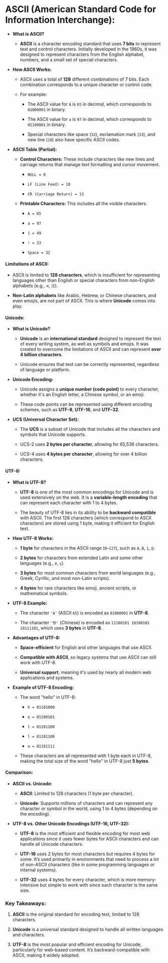 # **ASCII (American Standard Code for Information Interchange):**

-   **What is ASCII?**
    
    -   **ASCII** is a character encoding standard that uses **7 bits** to represent text and control characters. Initially developed in the 1960s, it was designed to represent characters from the English alphabet, numbers, and a small set of special characters.
        
-   **How ASCII Works:**
    
    -   ASCII uses a total of **128** different combinations of 7 bits. Each combination corresponds to a unique character or control code.
        
    -   For example:
        
        -   The ASCII value for `A` is `65` in decimal, which corresponds to `01000001` in binary.
            
        -   The ASCII value for `a` is `97` in decimal, which corresponds to `01100001` in binary.
            
        -   Special characters like space (`32`), exclamation mark (`33`), and new line (`10`) also have specific ASCII codes.
            
-   **ASCII Table (Partial):**
    
    -   **Control Characters:** These include characters like new lines and carriage returns that manage text formatting and cursor movement.
        
        -   `NULL = 0`
            
        -   `LF (Line Feed) = 10`
            
        -   `CR (Carriage Return) = 13`
            
    -   **Printable Characters:** This includes all the visible characters.
        
        -   `A = 65`
            
        -   `a = 97`
            
        -   `1 = 49`
            
        -   `! = 33`
            
        -   `Space = 32`
            

#### **Limitations of ASCII:**

-   ASCII is limited to **128 characters**, which is insufficient for representing languages other than English or special characters from non-English alphabets (e.g., `अ`, `汉`).
    
-   **Non-Latin alphabets** like Arabic, Hebrew, or Chinese characters, and even emojis, are not part of ASCII. This is where **Unicode** comes into play.
    

#### **Unicode:**

-   **What is Unicode?**
    
    -   **Unicode** is an **international standard** designed to represent the text of every writing system, as well as symbols and emojis. It was created to overcome the limitations of ASCII and can represent **over 4 billion characters**.
        
    -   Unicode ensures that text can be correctly represented, regardless of language or platform.
        
-   **Unicode Encoding:**
    
    -   Unicode assigns a **unique number (code point)** to every character, whether it's an English letter, a Chinese symbol, or an emoji.
        
    -   These code points can be represented using different encoding schemes, such as **UTF-8**, **UTF-16**, and **UTF-32**.
        
-   **UCS (Universal Character Set):**
    
    -   The **UCS** is a subset of Unicode that includes all the characters and symbols that Unicode supports.
        
    -   UCS-2 uses **2 bytes per character**, allowing for 65,536 characters.
        
    -   UCS-4 uses **4 bytes per character**, allowing for over 4 billion characters.
        

#### **UTF-8:**

-   **What is UTF-8?**
    
    -   **UTF-8** is one of the most common encodings for Unicode and is used extensively on the web. It is a **variable-length encoding** that can represent each character with 1 to 4 bytes.
        
    -   The beauty of UTF-8 lies in its ability to be **backward compatible** with ASCII. The first 128 characters (which correspond to ASCII characters) are stored using 1 byte, making it efficient for English text.
        
-   **How UTF-8 Works:**
    
    -   **1 byte** for characters in the ASCII range (`0`–`127`), such as `A`, `B`, `1`, `@`.
        
    -   **2 bytes** for characters from extended Latin and some other languages (e.g., `é`, `ç`).
        
    -   **3 bytes** for most common characters from world languages (e.g., Greek, Cyrillic, and most non-Latin scripts).
        
    -   **4 bytes** for rare characters like emoji, ancient scripts, or mathematical symbols.
        
-   **UTF-8 Example:**
    
    -   The character `'A'` (ASCII `65`) is encoded as `01000001` in **UTF-8**.
        
    -   The character `'你'` (Chinese) is encoded as `11100101 10100101 10111101`, which uses **3 bytes** in **UTF-8**.
        
-   **Advantages of UTF-8:**
    
    -   **Space-efficient** for English and other languages that use ASCII.
        
    -   **Compatible with ASCII**, so legacy systems that use ASCII can still work with UTF-8.
        
    -   **Universal support**, meaning it's used by nearly all modern web applications and systems.
        
-   **Example of UTF-8 Encoding:**
    
    -   The word "hello" in UTF-8:
        
        -   `h = 01101000`
            
        -   `e = 01100101`
            
        -   `l = 01101100`
            
        -   `l = 01101100`
            
        -   `o = 01101111`
            
    -   These characters are all represented with 1 byte each in UTF-8, making the total size of the word "hello" in UTF-8 just **5 bytes**.
        

#### **Comparison:**

-   **ASCII vs. Unicode:**
    
    -   **ASCII**: Limited to 128 characters (1 byte per character).
        
    -   **Unicode**: Supports millions of characters and can represent any character or symbol in the world, using 1 to 4 bytes (depending on the encoding).
        
-   **UTF-8 vs. Other Unicode Encodings (UTF-16, UTF-32):**
    
    -   **UTF-8** is the most efficient and flexible encoding for most web applications since it uses fewer bytes for ASCII characters and can handle all Unicode characters.
        
    -   **UTF-16** uses 2 bytes for most characters but requires 4 bytes for some. It’s used primarily in environments that need to process a lot of non-ASCII characters (like in some programming languages or internal systems).
        
    -   **UTF-32** uses 4 bytes for every character, which is more memory-intensive but simple to work with since each character is the same size.
        

### **Key Takeaways:**

1.  **ASCII** is the original standard for encoding text, limited to 128 characters.
    
2.  **Unicode** is a universal standard designed to handle all written languages and characters.
    
3.  **UTF-8** is the most popular and efficient encoding for Unicode, particularly for web-based content. It’s backward-compatible with ASCII, making it widely adopted.
